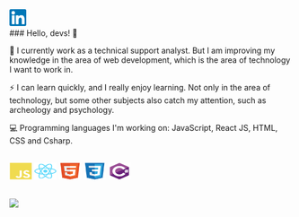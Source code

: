 <div> 
  <a href="https://www.linkedin.com/in/weslley-fratini/" target="_blank">
    <img src="https://raw.githubusercontent.com/weslleyfratini/weslleyfratini/master/assets/linkedin.svg" width="30px"  alt="Weslley Fratini | LinkedIn" align="left" />
  </a>

  <br />
  <br />

</div>
### Hello, devs! 👋 

🌱 I currently work as a technical support analyst. But I am improving my knowledge in the area of web development, which is the area of technology I want to work in.

⚡ I can learn quickly, and I really enjoy learning. Not only in the area of technology, but some other subjects also catch my attention, such as archeology and psychology.

💻 Programming languages I'm working on: JavaScript, React JS, HTML, CSS and Csharp.


  <div style="display: inline_block"><br>
    <img align="center" alt="Kelly-Js" height="30" width="40" src="https://raw.githubusercontent.com/devicons/devicon/master/icons/javascript/javascript-plain.svg">
    <img align="center" alt="Kelly-React" height="30" width="40" src="https://raw.githubusercontent.com/devicons/devicon/master/icons/react/react-original.svg">
    <img align="center" alt="Kelly-HTML" height="30" width="40" src="https://raw.githubusercontent.com/devicons/devicon/master/icons/html5/html5-original.svg">
    <img align="center" alt="Kelly-CSS" height="30" width="40" src="https://raw.githubusercontent.com/devicons/devicon/master/icons/css3/css3-original.svg">  
    <img align="center" alt="Kelly-Csharp" height="30" width="40" src="https://raw.githubusercontent.com/devicons/devicon/master/icons/csharp/csharp-original.svg">

  </div>
<br /> <br />
  <div>
         <a href="https://www.instagram.com/yllekv/" target="_blank"><img src="https://img.shields.io/badge/-Instagram-%23E4405F?style=for-the-badge&logo=instagram&logoColor=white" target="_blank">
        </a>
  </div>
  



